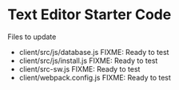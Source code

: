 # Text Editor Starter Code

Files to update

- client/src/js/database.js FIXME: Ready to test
- client/src/js/install.js FIXME: Ready to test
- client/src-sw.js FIXME: Ready to test
- client/webpack.config.js FIXME: Ready to test
